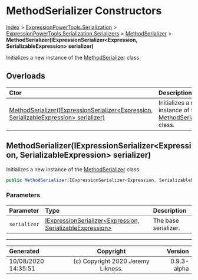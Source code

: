 ﻿# MethodSerializer Constructors

[Index](../index.md) > [ExpressionPowerTools.Serialization](ExpressionPowerTools.Serialization.a.md) > [ExpressionPowerTools.Serialization.Serializers](ExpressionPowerTools.Serialization.Serializers.n.md) > [MethodSerializer](ExpressionPowerTools.Serialization.Serializers.MethodSerializer.cs.md) > **MethodSerializer(IExpressionSerializer&lt;Expression, SerializableExpression> serializer)**

Initializes a new instance of the [MethodSerializer](ExpressionPowerTools.Serialization.Serializers.MethodSerializer.cs.md) class.

## Overloads

| Ctor | Description |
| :-- | :-- |
| [MethodSerializer(IExpressionSerializer&lt;Expression, SerializableExpression> serializer)](#methodserializeriexpressionserializerexpression-serializableexpression-serializer) | Initializes a new instance of the [MethodSerializer](ExpressionPowerTools.Serialization.Serializers.MethodSerializer.cs.md) class. |

## MethodSerializer(IExpressionSerializer&lt;Expression, SerializableExpression> serializer)

Initializes a new instance of the [MethodSerializer](ExpressionPowerTools.Serialization.Serializers.MethodSerializer.cs.md) class.

```csharp
public MethodSerializer(IExpressionSerializer<Expression, SerializableExpression> serializer)
```

### Parameters

| Parameter | Type | Description |
| :-- | :-- | :-- |
| `serializer` | [IExpressionSerializer&lt;Expression, SerializableExpression>](ExpressionPowerTools.Serialization.Signatures.IExpressionSerializer`2.i.md) | The base serializer. |



---

| Generated | Copyright | Version |
| :-- | :-: | --: |
| 10/08/2020 14:35:51 | (c) Copyright 2020 Jeremy Likness. | 0.9.3-alpha |
